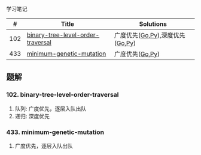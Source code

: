 学习笔记

|#|Title|Solutions|
|---|---|------|
|102|[binary-tree-level-order-traversal](https://leetcode-cn.com/problems/binary-tree-level-order-traversal) | 广度优先([Go](102/binary_tree_level_order_traversal.go),[Py](102/binary_tree_level_order_traversal.py)),深度优先([Go](102/binary_tree_level_order_traversal2.go),[Py](102/binary_tree_level_order_traversal2.py))|
|433|[minimum-genetic-mutation](https://leetcode-cn.com/problems/minimum-genetic-mutation) | 广度优先([Go](433/minimum_genetic_mutation.go),[Py](433/minimum_genetic_mutation.py))|


## 题解

### 102. binary-tree-level-order-traversal

1. 队列: 广度优先，逐层入队出队
2. 递归: 深度优先


### 433. minimum-genetic-mutation

1. 广度优先，逐层入队出队